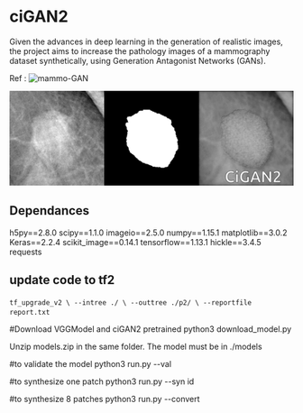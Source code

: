 # ciGAN2

Given the advances in deep learning in the generation of realistic images, the project aims to increase the pathology images of a mammography dataset synthetically, using Generation Antagonist Networks (GANs). 

Ref : ![mammo-GAN](https://github.com/ericwu09/mammo-cigan)

![](/images/demo.gif)

## Dependances
h5py==2.8.0
scipy==1.1.0
imageio==2.5.0
numpy==1.15.1
matplotlib==3.0.2
Keras==2.2.4
scikit_image==0.14.1
tensorflow==1.13.1
hickle==3.4.5
requests

## update code to tf2
`tf_upgrade_v2 \
  --intree ./ \
  --outtree ./p2/ \
  --reportfile report.txt`

#Download VGGModel and ciGAN2 pretrained
python3 download_model.py

Unzip models.zip in the same folder. The model must be in ./models

#to validate the model
python3 run.py --val

#to synthesize one patch
python3 run.py --syn id

#to synthesize 8 patches
python3 run.py --convert
